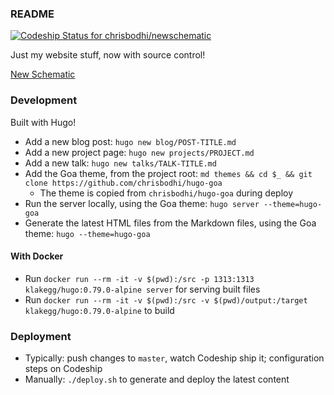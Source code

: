 ### README

[ ![Codeship Status for chrisbodhi/newschematic](https://app.codeship.com/projects/1569e100-09bc-0136-4c2f-52fbe28f0cfd/status?branch=master)](https://app.codeship.com/projects/281510)

Just my website stuff, now with source control!

[New Schematic](http://newschematic.org)

### Development

Built with Hugo!

- Add a new blog post: `hugo new blog/POST-TITLE.md`
- Add a new project page: `hugo new projects/PROJECT.md`
- Add a new talk: `hugo new talks/TALK-TITLE.md`
- Add the Goa theme, from the project root: `md themes && cd $_ && git clone https://github.com/chrisbodhi/hugo-goa`
    - The theme is copied from `chrisbodhi/hugo-goa` during deploy
- Run the server locally, using the Goa theme: `hugo server --theme=hugo-goa`
- Generate the latest HTML files from the Markdown files, using the Goa theme: `hugo --theme=hugo-goa`

#### With Docker

- Run `docker run --rm -it -v $(pwd):/src -p 1313:1313 klakegg/hugo:0.79.0-alpine server` for serving built files
- Run `docker run --rm -it -v $(pwd):/src -v $(pwd)/output:/target klakegg/hugo:0.79.0-alpine` to build

### Deployment

- Typically: push changes to `master`, watch Codeship ship it; configuration steps on Codeship
- Manually: `./deploy.sh` to generate and deploy the latest content
